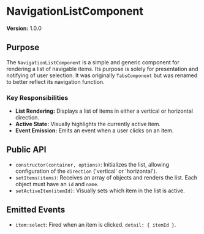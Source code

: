 # NavigationListComponent

**Version:** 1.0.0

## Purpose

The `NavigationListComponent` is a simple and generic component for rendering a list of navigable items. Its purpose is solely for presentation and notifying of user selection. It was originally `TabsComponent` but was renamed to better reflect its navigation function.

### Key Responsibilities

- **List Rendering:** Displays a list of items in either a vertical or horizontal direction.
- **Active State:** Visually highlights the currently active item.
- **Event Emission:** Emits an event when a user clicks on an item.

## Public API

- `constructor(container, options)`: Initializes the list, allowing configuration of the `direction` ('vertical' or 'horizontal').
- `setItems(items)`: Receives an array of objects and renders the list. Each object must have an `id` and `name`.
- `setActiveItem(itemId)`: Visually sets which item in the list is active.

## Emitted Events

- `item:select`: Fired when an item is clicked. `detail: { itemId }`.